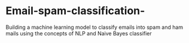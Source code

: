 # Email-spam-classification-
Building a machine learning model to classify emails into spam and ham mails using the concepts of NLP and Naive Bayes classifier
